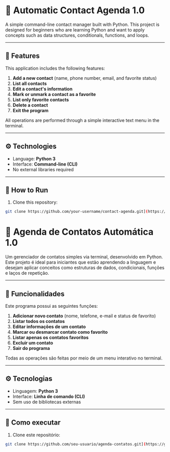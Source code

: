 # 📒 Automatic Contact Agenda 1.0

A simple command-line contact manager built with Python. This project is designed for beginners who are learning Python and want to apply concepts such as data structures, conditionals, functions, and loops.

---

## 📌 Features

This application includes the following features:

1. **Add a new contact** (name, phone number, email, and favorite status)
2. **List all contacts**
3. **Edit a contact's information**
4. **Mark or unmark a contact as a favorite**
5. **List only favorite contacts**
6. **Delete a contact**
7. **Exit the program**

All operations are performed through a simple interactive text menu in the terminal.

---

## ⚙️ Technologies

- Language: **Python 3**
- Interface: **Command-line (CLI)**
- No external libraries required

---

## 🚀 How to Run

1. Clone this repository:

```bash
git clone https://github.com/your-username/contact-agenda.git](https://github.com/RafaPython-Creative/Agenda-Contatos


```

# 📒 Agenda de Contatos Automática 1.0

Um gerenciador de contatos simples via terminal, desenvolvido em Python. Este projeto é ideal para iniciantes que estão aprendendo a linguagem e desejam aplicar conceitos como estruturas de dados, condicionais, funções e laços de repetição.

---

## 📌 Funcionalidades

Este programa possui as seguintes funções:

1. **Adicionar novo contato** (nome, telefone, e-mail e status de favorito)
2. **Listar todos os contatos**
3. **Editar informações de um contato**
4. **Marcar ou desmarcar contato como favorito**
5. **Listar apenas os contatos favoritos**
6. **Excluir um contato**
7. **Sair do programa**

Todas as operações são feitas por meio de um menu interativo no terminal.

---

## ⚙️ Tecnologias

- Linguagem: **Python 3**
- Interface: **Linha de comando (CLI)**
- Sem uso de bibliotecas externas

---

## 🚀 Como executar

1. Clone este repositório:

```bash
git clone https://github.com/seu-usuario/agenda-contatos.git](https://github.com/RafaPython-Creative/Agenda-Contatos

```
